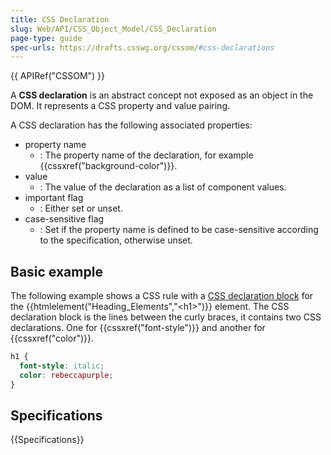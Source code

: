 ```yaml
---
title: CSS Declaration
slug: Web/API/CSS_Object_Model/CSS_Declaration
page-type: guide
spec-urls: https://drafts.csswg.org/cssom/#css-declarations
---
```


{{ APIRef("CSSOM") }}

A **CSS declaration** is an abstract concept not exposed as an object in the DOM. It represents a CSS property and value pairing.

A CSS declaration has the following associated properties:

- property name
  - : The property name of the declaration, for example {{cssxref("background-color")}}.
- value
  - : The value of the declaration as a list of component values.
- important flag
  - : Either set or unset.
- case-sensitive flag
  - : Set if the property name is defined to be case-sensitive according to the specification, otherwise unset.

## Basic example

The following example shows a CSS rule with a [CSS declaration block](/en-US/docs/Web/API/CSS_Object_Model/CSS_Declaration_Block) for the {{htmlelement("Heading_Elements","&lt;h1&gt;")}} element. The CSS declaration block is the lines between the curly braces, it contains two CSS declarations. One for {{cssxref("font-style")}} and another for {{cssxref("color")}}.

```css
h1 {
  font-style: italic;
  color: rebeccapurple;
}
```

## Specifications

{{Specifications}}
